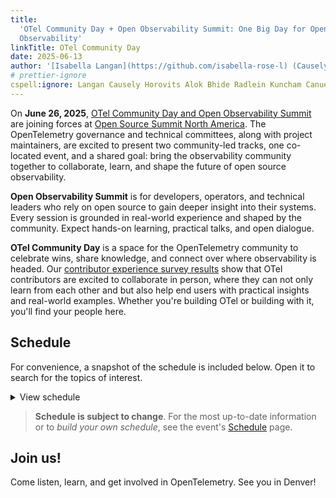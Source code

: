 ```yaml
---
title:
  'OTel Community Day + Open Observability Summit: One Big Day for Open Source
  Observability'
linkTitle: OTel Community Day
date: 2025-06-13
author: '[Isabella Langan](https://github.com/isabella-rose-l) (Causely)'
# prettier-ignore
cspell:ignore: Langan Causely Horovits Alok Bhide Radlein Kuncham Canuel Danielson OllyGarden Vashistha Kumar Baylis Roshore Budhaditya Bhattacharya Ravindra Bhargava Distrogen Braydon Kains Mansi Agrawal Todea Aircall Liudmila Molkova Cijo Jernigan Spec-tacular Helmuth Krietz Prasad Mujumdar Okahu Vijay Heffner Huxing Zhang Minghui
---
```


On **June 26, 2025**,
[OTel Community Day and Open Observability Summit](https://events.linuxfoundation.org/open-observability-summit-otel-community-day/)
are joining forces at
[Open Source Summit North America](https://events.linuxfoundation.org/open-source-summit-north-america/).
The OpenTelemetry governance and technical committees, along with project
maintainers, are excited to present two community-led tracks, one co-located
event, and a shared goal: bring the observability community together to
collaborate, learn, and shape the future of open source observability.

**Open Observability Summit** is for developers, operators, and technical
leaders who rely on open source to gain deeper insight into their systems. Every
session is grounded in real-world experience and shaped by the community. Expect
hands-on learning, practical talks, and open dialogue.

**OTel Community Day** is a space for the OpenTelemetry community to celebrate
wins, share knowledge, and connect over where observability is headed. Our
[contributor experience survey results](../contribex-survey-results/) show that
OTel contributors are excited to collaborate in person, where they can not only
learn from each other and but also help end users with practical insights and
real-world examples. Whether you're building OTel or building with it, you'll
find your people here.

## Schedule

For convenience, a snapshot of the schedule is included below. Open it to search
for the topics of interest.

<details>
<summary class="mb-3">View schedule</summary>

### Welcome + Keynotes

- **[Welcome + Opening Remarks](https://otelopenobservabilityna25.sched.com/event/223Or)**<br>
  by Austin Parker, honeycomb.io<br> 9:00am – 9:05am

- **[Keynote: Hybrid Cloud Architecture: Making Big Bets on Open Standards](https://otelopenobservabilityna25.sched.com/event/24dNu)**<br>
  by Margaret Dawson, Chronosphere<br> 9:08am – 9:18am

- **[Sponsored Keynote: Foundation-Led Innovation: OpenSearch's Impact on Modern Data Insights](https://otelopenobservabilityna25.sched.com/event/228KZ)**<br>
  by Dotan Horovits, AWS OpenSearch<br> 9:21am – 9:26am

- **[Keynote: OpenTelemetry and the Future of Open Source Observability](https://otelopenobservabilityna25.sched.com/event/24QRq)**<br>
  by Austin Parker, honeycomb.io<br> 9:29am – 9:39am

- **[Sponsored Keynote: Manage Logging Costs While Preserving Value](https://otelopenobservabilityna25.sched.com/event/24R7L)**<br>
  by Alok Bhide, Chronosphere<br> 9:42am – 9:47am

- **[Sponsored Keynote: Why Semantic Conventions Are OpenTelemetry's Most Important Contribution](https://otelopenobservabilityna25.sched.com/event/24R7t)**<br>
  by Gordon Radlein, Datadog<br> 9:50am – 9:55am

- **[Keynote: Supercharging Observability with LLMs](https://otelopenobservabilityna25.sched.com/event/25Uhx)**<br>
  by Alolita Sharma, Apple<br> 9:58am – 10:08am

### Technical Talks & Breakouts

- **[Building Composable OTel Pipelines: CI/CD, Testing, Team-First, and Scalable Design](https://otelopenobservabilityna25.sched.com/event/24Jot)**<br>
  by Anil Kuncham & Joe Canuel, DoorDash<br> 10:25am – 10:50am MDT

- **[The Life of a Span](https://otelopenobservabilityna25.sched.com/event/223A3)**<br>
  by Jamie Danielson, Honeycomb & Yuri Oliveira, OllyGarden<br> 10:25am –
  10:50am MDT

- **[Telemetry Showdown: Fluent Bit vs. OpenTelemetry Collector – A Comprehensive Benchmark Analysis](https://otelopenobservabilityna25.sched.com/event/24Jow)**<br>
  by Henrik Rexed, Dynatrace<br> 10:55am – 11:20am MDT

- **[Scaling OpenTelemetry for Modern Workloads: From Mobile to Mainframe](https://otelopenobservabilityna25.sched.com/event/223A6)**<br>
  by Vashistha Kumar Singh & Martin Tali, Broadcom<br> 10:55am – 11:20am MDT

- **[Correlating Application and Database Performance Using OpenTelemetry](https://otelopenobservabilityna25.sched.com/event/24Joz)**<br>
  by Lin Lin & Tammy Baylis, SolarWinds<br> 11:25am – 11:50am MDT

- **[The Signal in the Storm: Practical Strategies for Managing Telemetry Overload](https://otelopenobservabilityna25.sched.com/event/223A9)**<br>
  by Endre Sara, Causely<br> 11:25am – 11:50am MDT

### Lightning Talks

- **[Faster Insights and Improved Accuracy: Spotify's Prometheus Upgrade](https://otelopenobservabilityna25.sched.com/event/24Jp2)**<br>
  by Lauren Roshore, Spotify<br> 11:55am – 12:10pm MDT

- **[Beyond Good Enough: Why We Want a Kotlin API and SDK](https://otelopenobservabilityna25.sched.com/event/223AC)**<br>
  by Hanson Ho, Embrace<br> 11:55am – 12:10pm MDT

- **[Weaving Legacy and OpenTelemetry: A Schema Strategy With Weaver](https://otelopenobservabilityna25.sched.com/event/24Jp5)**<br>
  by Andrew Wang, Comcast<br> 12:15pm – 12:30pm MDT

- **[Avoiding Chaotic Dysfunction: The 'Don't Do This' Guide To OpenTelemetry](https://otelopenobservabilityna25.sched.com/event/223AU)**<br>
  by Budhaditya Bhattacharya, Tyk<br> 12:15pm – 12:30pm MDT

- **[Observability-First DevSecOps: Building Resilient Multi-Cloud Pipelines With OpenTelemetry and GitOps](https://otelopenobservabilityna25.sched.com/event/24Jp8)**<br>
  by Ravindra Bhargava, UPS<br> 1:30pm – 1:45pm MDT

- **[Introducing Distrogen: A Tool for Generating OpenTelemetry Collector Distributions](https://otelopenobservabilityna25.sched.com/event/223AR)**<br>
  by Braydon Kains, Google<br> 1:30pm – 1:45pm MDT

- **[Observability at Scale: Building Cloud Native Pipelines for AI Infrastructure](https://otelopenobservabilityna25.sched.com/event/24JpB)**<br>
  by Mansi Agrawal, LinkedIn<br> 1:50pm – 2:05pm MDT

- **[From Zero To Developer: My One Year Serendipity Journey With OpenTelemetry](https://otelopenobservabilityna25.sched.com/event/223Ad)**<br>
  by Diana Todea, Aircall<br> 1:50pm – 2:05pm MDT

### Afternoon Talks & Panels

- **[Telemetry Pipelines: Never Gonna Let You Down](https://otelopenobservabilityna25.sched.com/event/24JpE)**<br>
  by Yuri Oliveira, OllyGarden & Alex Boten, Honeycomb<br> 2:10pm – 2:35pm MDT

- **[Tricked Out Traces](https://otelopenobservabilityna25.sched.com/event/223AF)**<br>
  by Henrik Rexed, Dynatrace<br> 2:10pm – 2:35pm MDT

- **[No Dependencies. No Plugins. Just Native OpenTelemetry](https://otelopenobservabilityna25.sched.com/event/24JpH)**<br>
  by Liudmila Molkova, Microsoft<br> 2:40pm – 3:05pm MDT

- **[Beyond OTLP: Unlocking the Potential of OS-native Tracing](https://otelopenobservabilityna25.sched.com/event/223Aa)**<br>
  by Cijo Thomas & Chris Gray, Microsoft Corporation<br> 2:40pm – 3:05pm MDT

- **[Let's Generate Art and Traces!](https://otelopenobservabilityna25.sched.com/event/24JpK)**<br>
  by Tiffany Jernigan, Grafana Labs<br> 3:10pm – 3:35pm MDT

- **[Panel: The Spec-tacular Game Show](https://otelopenobservabilityna25.sched.com/event/223AX)**<br>
  by Liudmila Molkova (Microsoft), Ted Young (ServiceNow), Tyler Helmuth, Jamie
  Danielson & Alex Boten (Honeycomb)<br> 3:10pm – 3:45pm MDT

- **[How To Think About Instrumentation Overhead](https://otelopenobservabilityna25.sched.com/event/24JpN)**<br>
  by Jason Plumb, Splunk<br> 4:00pm – 4:25pm MDT

- **[Building Resilient Telemetry Pipelines: Mastering the OpenTelemetry Collector's Persistent Queue](https://otelopenobservabilityna25.sched.com/event/223AI)**<br>
  by Denton Krietz, Bindplane<br> 4:00pm – 4:25pm MDT

- **[Monitoring GenAI Applications](https://otelopenobservabilityna25.sched.com/event/24JpQ)**<br>
  by Prasad Mujumdar, Okahu AI<br> 4:30pm – 4:55pm MDT

- **[Innovating on Top of Open Source Observability – Pushing the Boundaries of Innovation](https://otelopenobservabilityna25.sched.com/event/24JpT)**<br>
  by Vijay Samuel & Wei Tang, eBay<br> 5:00pm – 5:25pm MDT

- **[Introducing a Lightweight Rust OpenTelemetry Collector](https://otelopenobservabilityna25.sched.com/event/223AO)**<br>
  by Mike Heffner & Ray Jenkins, Streamfold<br> 5:00pm – 5:25pm MDT

- **[Taming Metric Cardinality: Practical Cost Reduction With the OpenTelemetry Collector](https://otelopenobservabilityna25.sched.com/event/24JpW)**<br>
  by Jon Reeve & Eric Anderson, ControlTheory<br> 5:30pm – 5:45pm MDT

- **[From GenAI Applications to AI Models: Unraveling End to End AI Observability With OpenTelemetry](https://otelopenobservabilityna25.sched.com/event/223AL)**<br>
  by Huxing Zhang & Minghui Zhang, Alibaba Cloud<br> 5:30pm – 5:45pm MDT

</details>

> <i class="fa-solid fa-circle-info"></i> **Schedule is subject to change**. For
> the most up-to-date information or to _build your own schedule_, see the
> event's
> [Schedule](https://events.linuxfoundation.org/open-observability-summit-otel-community-day/program/schedule/)
> page.

## Join us!

Come listen, learn, and get involved in OpenTelemetry. See you in Denver!
